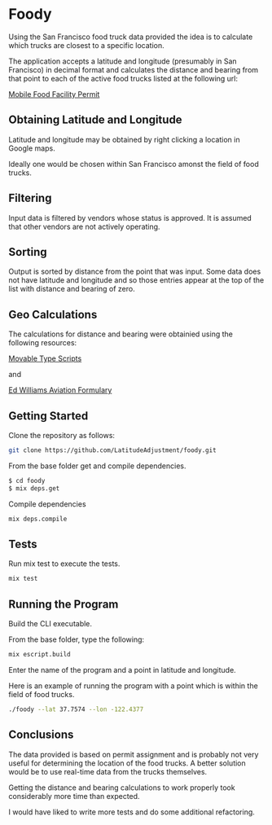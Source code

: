 # Foody

Using the San Francisco food truck data provided the idea is to calculate which trucks are closest to a specific location.

The application accepts a latitude and longitude (presumably in San Francisco) in decimal format
and calculates the distance and bearing from that point to each of the active food
trucks listed at the following url:

[Mobile Food Facility Permit](https://data.sfgov.org/Economy-and-Community/Mobile-Food-Facility-Permit/rqzj-sfat/data)

## Obtaining Latitude and Longitude

Latitude and longitude may be obtained by right clicking a location in Google
maps.

Ideally one would be chosen within San Francisco amonst the field of food trucks.

## Filtering

Input data is filtered by vendors whose status is approved.
It is assumed that other vendors are not actively operating.

## Sorting

Output is sorted by distance from the point that was input.
Some data does not have latitude and longitude and so those entries appear at the top of the list with distance and bearing of zero.

## Geo Calculations

The calculations for distance and bearing were obtainied using the following resources:

[Movable Type Scripts](http://www.movable-type.co.uk/scripts/latlong.html)

and

[Ed Williams Aviation Formulary](http://edwilliams.org/avform147.htm)

## Getting Started

Clone the repository as follows:

```bash
git clone https://github.com/LatitudeAdjustment/foody.git
```

From the base folder get and compile dependencies.

```bash
$ cd foody
$ mix deps.get
```

Compile dependencies

```bash
mix deps.compile
```

## Tests

Run mix test to execute the tests.

```bash
mix test
```

## Running the Program

Build the CLI executable.

From the base folder, type the following:

```bash
mix escript.build
```

Enter the name of the program and a point in latitude and longitude.

Here is an example of running the program with a point which is within the field of food trucks.

```bash
./foody --lat 37.7574 --lon -122.4377
```

## Conclusions

The data provided is based on permit assignment and is probably not very useful for determining the location of the food trucks.
A better solution would be to use real-time data from the trucks themselves.


Getting the distance and bearing calculations to work properly took considerably more time than expected.


I would have liked to write more tests and do some additional refactoring.